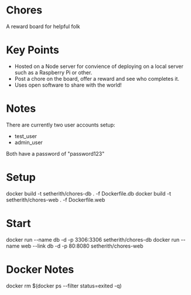 # Chores
A reward board for helpful folk

# Key Points
- Hosted on a Node server for convience of deploying on a local server such as a Raspberry Pi or other.
- Post a chore on the board, offer a reward and see who completes it.
- Uses open software to share with the world!

# Notes
There are currently two user accounts setup:

* test_user
* admin_user

Both have a password of "password123"

# Setup
docker build -t setherith/chores-db . -f Dockerfile.db
docker build -t setherith/chores-web . -f Dockerfile.web

# Start
docker run --name db -d -p 3306:3306 setherith/chores-db
docker run --name web --link db -d -p 80:8080 setherith/chores-web

# Docker Notes
docker rm $(docker ps --filter status=exited -q)